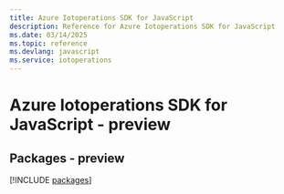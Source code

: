 ```yaml
---
title: Azure Iotoperations SDK for JavaScript
description: Reference for Azure Iotoperations SDK for JavaScript
ms.date: 03/14/2025
ms.topic: reference
ms.devlang: javascript
ms.service: iotoperations
---
```

# Azure Iotoperations SDK for JavaScript - preview
## Packages - preview
[!INCLUDE [packages](iotoperations-index.md)]